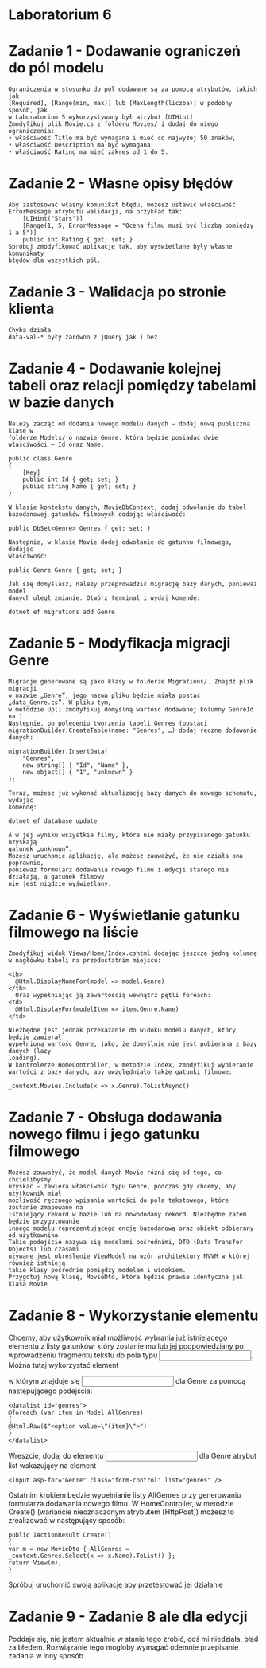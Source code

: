 # Laboratorium 6

# Zadanie 1 - Dodawanie ograniczeń do pól modelu
```
Ograniczenia w stosunku do pól dodawane są za pomocą atrybutów, takich jak
[Required], [Range(min, max)] lub [MaxLength(liczba)] w podobny sposób, jak
w Laboratorium 5 wykorzystywany był atrybut [UIHint].
Zmodyfikuj plik Movie.cs z folderu Movies/ i dodaj do niego ograniczenia:
• właściwość Title ma być wymagana i mieć co najwyżej 50 znaków,
• właściwość Description ma być wymagana,
• właściwość Rating ma mieć zakres od 1 do 5.
```

# Zadanie 2 - Własne opisy błędów
```
Aby zastosować własny komunikat błędu, możesz ustawić właściwość
ErrorMessage atrybutu walidacji, na przykład tak:
	[UIHint("Stars")]
	[Range(1, 5, ErrorMessage = "Ocena filmu musi być liczbą pomiędzy 1 a 5")]
	public int Rating { get; set; }
Spróbuj zmodyfikować aplikację tak, aby wyświetlane były własne komunikaty
błędów dla wszystkich pól.
```

# Zadanie 3 - Walidacja po stronie klienta
```
Chyba działa
data-val-* były zarówno z jQuery jak i bez
```

# Zadanie 4 - Dodawanie kolejnej tabeli oraz relacji pomiędzy tabelami w bazie danych
```
Należy zacząć od dodania nowego modelu danych – dodaj nową publiczną klasę w
folderze Models/ o nazwie Genre, która będzie posiadać dwie właściwości – Id oraz Name.

public class Genre
{
    [Key]
    public int Id { get; set; }
    public string Name { get; set; }
}

W klasie kontekstu danych, MovieDbContext, dodaj odwołanie do tabel
bazodanowej gatunków filmowych dodając właściwość:

public DbSet<Genre> Genres { get; set; }

Następnie, w klasie Movie dodaj odwołanie do gatunku filmowego, dodając
właściwość:

public Genre Genre { get; set; }

Jak się domyślasz, należy przeprowadzić migrację bazy danych, ponieważ model
danych uległ zmianie. Otwórz terminal i wydaj komendę:

dotnet ef migrations add Genre

```

# Zadanie 5 - Modyfikacja migracji Genre
```
Migracje generowane są jako klasy w folderze Migrations/. Znajdź plik migracji
o nazwie „Genre”, jego nazwa pliku będzie miała postać „data_Genre.cs”. W pliku tym,
w metodzie Up() zmodyfikuj domyślną wartość dodawanej kolumny GenreId na 1.
Następnie, po poleceniu tworzenia tabeli Genres (postaci
migrationBuilder.CreateTable(name: "Genres", …) dodaj ręczne dodawanie danych:

migrationBuilder.InsertData(
	"Genres",
	new string[] { "Id", "Name" },
	new object[] { "1", "unknown" }
);

Teraz, możesz już wykonać aktualizację bazy danych do nowego schematu, wydając
komendę:

dotnet ef database update

A w jej wyniku wszystkie filmy, które nie miały przypisanego gatunku uzyskają
gatunek „unknown”.
Możesz uruchomić aplikację, ale możesz zauważyć, że nie działa ona poprawnie,
ponieważ formularz dodawania nowego filmu i edycji starego nie działają, a gatunek filmowy
nie jest nigdzie wyświetlany.

```

# Zadanie 6 - Wyświetlanie gatunku filmowego na liście
```
Zmodyfikuj widok Views/Home/Index.cshtml dodając jeszcze jedną kolumnę
w nagłówku tabeli na przedostatnim miejscu:

<th>
  @Html.DisplayNameFor(model => model.Genre)
</th>
  Oraz wypełniając ją zawartością wewnątrz pętli foreach:
<td>
  @Html.DisplayFor(modelItem => item.Genre.Name)
</td>

Niezbędne jest jednak przekazanie do widoku modelu danych, który będzie zawierał
wypełnioną wartość Genre, jako, że domyślnie nie jest pobierana z bazy danych (lazy
loading).
W kontrolerze HomeController, w metodzie Index, zmodyfikuj wybieranie
wartości z bazy danych, aby uwzględniało także gatunki filmowe:

_context.Movies.Include(x => x.Genre).ToListAsync()

```

# Zadanie 7 - Obsługa dodawania nowego filmu i jego gatunku filmowego
```
Możesz zauważyć, że model danych Movie różni się od tego, co chcielibyśmy
uzyskać – zawiera właściwość typu Genre, podczas gdy chcemy, aby użytkownik miał
możliwość ręcznego wpisania wartości do pola tekstowego, które zostanie zmapowane na
istniejący rekord w bazie lub na nowododany rekord. Niezbędne zatem będzie przygotowanie
innego modelu reprezentującego encję bazodanową oraz obiekt odbierany od użytkownika.
Takie podejście nazywa się modelami pośrednimi, DTO (Data Transfer Objects) lub czasami
używane jest określenie ViewModel na wzór architektury MVVM w której również istnieją
takie klasy pośrednie pomiędzy modelem i widokiem.
Przygotuj nową klasę, MovieDto, która będzie prawie identyczna jak klasa Movie
```

# Zadanie 8 - Wykorzystanie elementu <datalist> do tworzenia podpowiedzi
Chcemy, aby użytkownik miał możliwość wybrania już istniejącego elementu z listy
gatunków, który zostanie mu lub jej podpowiedziany po wprowadzeniu fragmentu tekstu do
pola typu <input>. Można tutaj wykorzystać element <datalist> ze standardu HTML5.
Niezbędne jest jednak przekazanie wszystkich obecnych w bazie gatunków filmowych do
generowania tej listy.
Dodaj do klasy MovieDto jeszcze jedną właściwość:
public List<string>? AllGenres { get; set; }
Następnie zmodyfikuj widok Views/Home/Create.cshtml, aby generował element
<datalist> wewnątrz elementu <div> w którym znajduje się <input> dla Genre za
pomocą następującego podejścia:
```
<datalist id="genres">
@foreach (var item in Model.AllGenres)
{
@Html.Raw($"<option value=\"{item}\">")
}
</datalist>
```
Wreszcie, dodaj do elementu <input> dla Genre atrybut list wskazujący na
element <datalist>:
```
<input asp-for="Genre" class="form-control" list="genres" />
```
Ostatnim krokiem będzie wypełnianie listy AllGenres przy generowaniu formularza
dodawania nowego filmu. W HomeController, w metodzie Create() (wariancie
nieoznaczonym atrybutem [HttpPost]) możesz to zrealizować w następujący sposób:
```
public IActionResult Create()
{
var m = new MovieDto { AllGenres =
_context.Genres.Select(x => x.Name).ToList() };
return View(m);
}
```
Spróbuj uruchomić swoją aplikację aby przetestować jej działanie

# Zadanie 9 - Zadanie 8 ale dla edycji

<p color="red">
	Poddaje się, nie jestem aktualnie w stanie tego zrobić, coś mi niedziała, błąd za błedem.
	Rozwiązanie tego mogłoby wymagać odemnie przepisanie zadania w inny sposób
</p>
